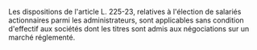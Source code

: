 Les dispositions de l'article L. 225-23, relatives à l'élection de salariés actionnaires parmi les administrateurs, sont applicables sans condition d'effectif aux sociétés dont les titres sont admis aux négociations sur un marché réglementé.
